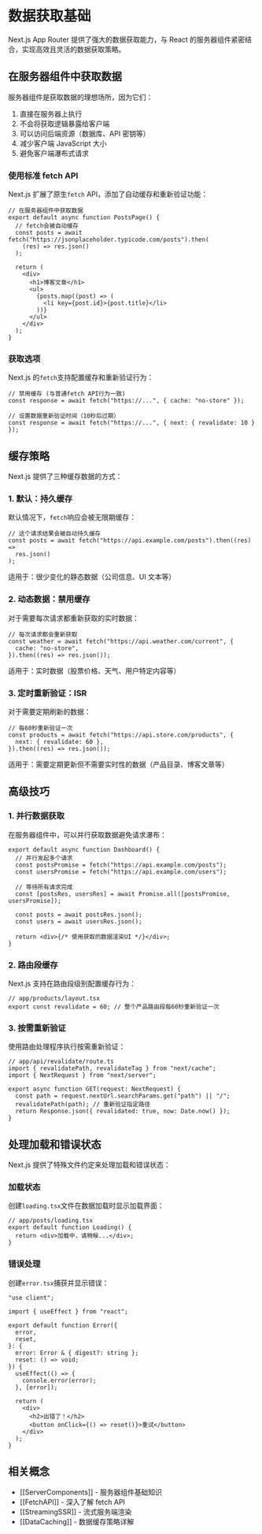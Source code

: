 # 数据获取基础

Next.js App Router 提供了强大的数据获取能力，与 React 的服务器组件紧密结合，实现高效且灵活的数据获取策略。

## 在服务器组件中获取数据

服务器组件是获取数据的理想场所，因为它们：

1. 直接在服务器上执行
2. 不会将获取逻辑暴露给客户端
3. 可以访问后端资源（数据库、API 密钥等）
4. 减少客户端 JavaScript 大小
5. 避免客户端瀑布式请求

### 使用标准 fetch API

Next.js 扩展了原生`fetch` API，添加了自动缓存和重新验证功能：

```tsx
// 在服务器组件中获取数据
export default async function PostsPage() {
  // fetch会被自动缓存
  const posts = await fetch("https://jsonplaceholder.typicode.com/posts").then(
    (res) => res.json()
  );

  return (
    <div>
      <h1>博客文章</h1>
      <ul>
        {posts.map((post) => (
          <li key={post.id}>{post.title}</li>
        ))}
      </ul>
    </div>
  );
}
```

### 获取选项

Next.js 的`fetch`支持配置缓存和重新验证行为：

```tsx
// 禁用缓存 (与普通fetch API行为一致)
const response = await fetch("https://...", { cache: "no-store" });

// 设置数据重新验证时间（10秒后过期）
const response = await fetch("https://...", { next: { revalidate: 10 } });
```

## 缓存策略

Next.js 提供了三种缓存数据的方式：

### 1. 默认：持久缓存

默认情况下，`fetch`响应会被无限期缓存：

```tsx
// 这个请求结果会被自动持久缓存
const posts = await fetch("https://api.example.com/posts").then((res) =>
  res.json()
);
```

适用于：很少变化的静态数据（公司信息、UI 文本等）

### 2. 动态数据：禁用缓存

对于需要每次请求都重新获取的实时数据：

```tsx
// 每次请求都会重新获取
const weather = await fetch("https://api.weather.com/current", {
  cache: "no-store",
}).then((res) => res.json());
```

适用于：实时数据（股票价格、天气、用户特定内容等）

### 3. 定时重新验证：ISR

对于需要定期刷新的数据：

```tsx
// 每60秒重新验证一次
const products = await fetch("https://api.store.com/products", {
  next: { revalidate: 60 },
}).then((res) => res.json());
```

适用于：需要定期更新但不需要实时性的数据（产品目录、博客文章等）

## 高级技巧

### 1. 并行数据获取

在服务器组件中，可以并行获取数据避免请求瀑布：

```tsx
export default async function Dashboard() {
  // 并行发起多个请求
  const postsPromise = fetch("https://api.example.com/posts");
  const usersPromise = fetch("https://api.example.com/users");

  // 等待所有请求完成
  const [postsRes, usersRes] = await Promise.all([postsPromise, usersPromise]);

  const posts = await postsRes.json();
  const users = await usersRes.json();

  return <div>{/* 使用获取的数据渲染UI */}</div>;
}
```

### 2. 路由段缓存

Next.js 支持在路由段级别配置缓存行为：

```tsx
// app/products/layout.tsx
export const revalidate = 60; // 整个产品路由段每60秒重新验证一次
```

### 3. 按需重新验证

使用路由处理程序执行按需重新验证：

```tsx
// app/api/revalidate/route.ts
import { revalidatePath, revalidateTag } from "next/cache";
import { NextRequest } from "next/server";

export async function GET(request: NextRequest) {
  const path = request.nextUrl.searchParams.get("path") || "/";
  revalidatePath(path); // 重新验证指定路径
  return Response.json({ revalidated: true, now: Date.now() });
}
```

## 处理加载和错误状态

Next.js 提供了特殊文件约定来处理加载和错误状态：

### 加载状态

创建`loading.tsx`文件在数据加载时显示加载界面：

```tsx
// app/posts/loading.tsx
export default function Loading() {
  return <div>加载中，请稍候...</div>;
}
```

### 错误处理

创建`error.tsx`捕获并显示错误：

```tsx
"use client";

import { useEffect } from "react";

export default function Error({
  error,
  reset,
}: {
  error: Error & { digest?: string };
  reset: () => void;
}) {
  useEffect(() => {
    console.error(error);
  }, [error]);

  return (
    <div>
      <h2>出错了！</h2>
      <button onClick={() => reset()}>重试</button>
    </div>
  );
}
```

## 相关概念

- [[ServerComponents]] - 服务器组件基础知识
- [[FetchAPI]] - 深入了解 fetch API
- [[StreamingSSR]] - 流式服务端渲染
- [[DataCaching]] - 数据缓存策略详解
